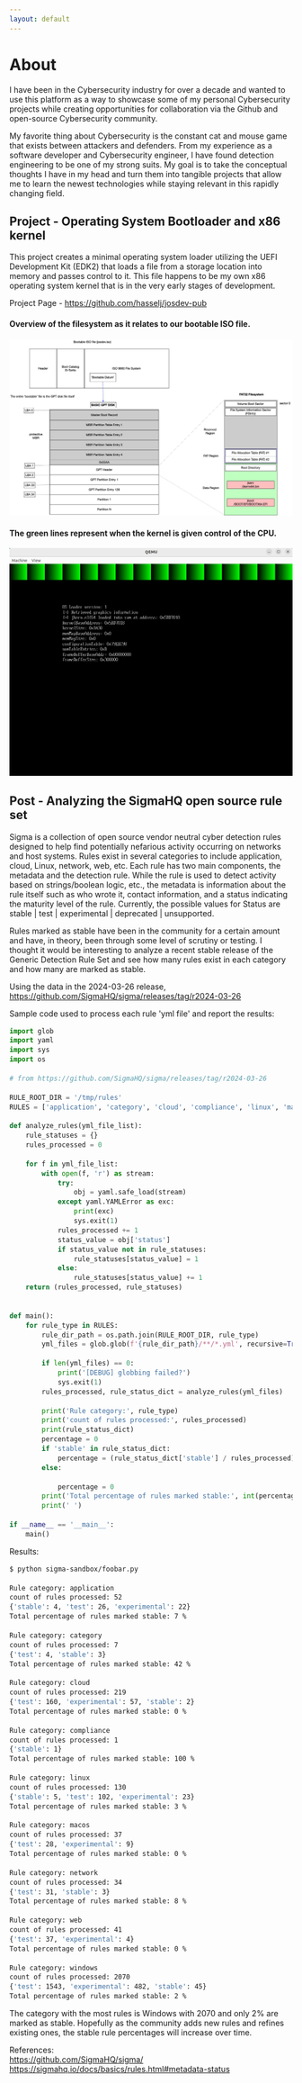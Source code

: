 ```yaml
---
layout: default
---
```


# About
I have been in the Cybersecurity industry for over a decade and wanted to use this platform as a way to showcase some of my personal Cybersecurity projects while creating opportunities for collaboration via the Github and open-source Cybersecurity community.

My favorite thing about Cybersecurity is the constant cat and mouse game that exists between attackers and defenders. From my experience as a software developer and Cybersecurity engineer, I have found detection engineering to be one of my strong suits. My goal is to take the conceptual thoughts I have in my head and turn them into tangible projects that allow me to learn the newest technologies while staying relevant in this rapidly changing field.

## Project - Operating System Bootloader and x86 kernel
This project creates a minimal operating system loader utilizing the UEFI Development Kit (EDK2) that loads
a file from a storage location into memory and passes control to it. This file happens to be my own x86
operating system kernel that is in the very early stages of development.

Project Page - https://github.com/hasselj/josdev-pub

#### Overview of the filesystem as it relates to our bootable ISO file.
![High level overview](bootloader/screenshots/overview_bootable_iso_josdev.jpg)

#### The green lines represent when the kernel is given control of the CPU.
![Startup](bootloader/screenshots/qemu-osloader.png)


## Post - Analyzing the SigmaHQ open source rule set
Sigma is a collection of open source vendor neutral cyber detection rules designed to help find potentially nefarious activity occurring on networks and host systems. Rules exist in several categories to include application, cloud, Linux, network, web, etc. Each rule has two main components, the metadata and the detection rule. While the rule is used to detect activity based on strings/boolean logic, etc., the metadata is information about the rule itself such as who wrote it, contact information, and a status indicating the maturity level of the rule. Currently, the possible values for Status are stable | test | experimental | deprecated | unsupported.

Rules marked as stable have been in the community for a certain amount and have, in theory, been through some level of scrutiny or testing. I thought it would be interesting to analyze a recent stable release of the Generic Detection Rule Set and see how many rules exist in each category and how many are marked as stable.

Using the data in the 2024-03-26 release,
https://github.com/SigmaHQ/sigma/releases/tag/r2024-03-26

Sample code used to process each rule 'yml file' and report the results:
```python
import glob
import yaml
import sys
import os

# from https://github.com/SigmaHQ/sigma/releases/tag/r2024-03-26

RULE_ROOT_DIR = '/tmp/rules'
RULES = ['application', 'category', 'cloud', 'compliance', 'linux', 'macos', 'network', 'web', 'windows']

def analyze_rules(yml_file_list):
    rule_statuses = {}
    rules_processed = 0

    for f in yml_file_list:
        with open(f, 'r') as stream:
            try:
                obj = yaml.safe_load(stream)
            except yaml.YAMLError as exc:
                print(exc)
                sys.exit(1)
            rules_processed += 1
            status_value = obj['status']
            if status_value not in rule_statuses:
                rule_statuses[status_value] = 1
            else:
                rule_statuses[status_value] += 1
    return (rules_processed, rule_statuses)


def main():
    for rule_type in RULES:
        rule_dir_path = os.path.join(RULE_ROOT_DIR, rule_type)
        yml_files = glob.glob(f'{rule_dir_path}/**/*.yml', recursive=True)

        if len(yml_files) == 0:
            print('[DEBUG] globbing failed?')
            sys.exit(1)
        rules_processed, rule_status_dict = analyze_rules(yml_files)

        print('Rule category:', rule_type)
        print('count of rules processed:', rules_processed)
        print(rule_status_dict)
        percentage = 0
        if 'stable' in rule_status_dict:
            percentage = (rule_status_dict['stable'] / rules_processed) * 100
        else:

            percentage = 0
        print('Total percentage of rules marked stable:', int(percentage), '%')
        print(' ')

if __name__ == '__main__':
    main()
```

Results:
```bash
$ python sigma-sandbox/foobar.py

Rule category: application
count of rules processed: 52
{'stable': 4, 'test': 26, 'experimental': 22}
Total percentage of rules marked stable: 7 %

Rule category: category
count of rules processed: 7
{'test': 4, 'stable': 3}
Total percentage of rules marked stable: 42 %

Rule category: cloud
count of rules processed: 219
{'test': 160, 'experimental': 57, 'stable': 2}
Total percentage of rules marked stable: 0 %

Rule category: compliance
count of rules processed: 1
{'stable': 1}
Total percentage of rules marked stable: 100 %

Rule category: linux
count of rules processed: 130
{'stable': 5, 'test': 102, 'experimental': 23}
Total percentage of rules marked stable: 3 %

Rule category: macos
count of rules processed: 37
{'test': 28, 'experimental': 9}
Total percentage of rules marked stable: 0 %

Rule category: network
count of rules processed: 34
{'test': 31, 'stable': 3}
Total percentage of rules marked stable: 8 %

Rule category: web
count of rules processed: 41
{'test': 37, 'experimental': 4}
Total percentage of rules marked stable: 0 %

Rule category: windows
count of rules processed: 2070
{'test': 1543, 'experimental': 482, 'stable': 45}
Total percentage of rules marked stable: 2 %
```

The category with the most rules is Windows with 2070 and only 2% are marked as stable.
Hopefully as the community adds new rules and refines existing ones, the stable rule
percentages will increase over time.

References:\
https://github.com/SigmaHQ/sigma/ \
https://sigmahq.io/docs/basics/rules.html#metadata-status
